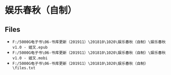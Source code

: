 # 娱乐春秋（自制）

## Files

- `F:/5000G电子书\06-书库更新（201911）\201810\1020\娱乐春秋（自制）\娱乐春秋v1.0 - 姬叉.epub`
- `F:/5000G电子书\06-书库更新（201911）\201810\1020\娱乐春秋（自制）\娱乐春秋v1.0 - 姬叉.mobi`
- `F:/5000G电子书\06-书库更新（201911）\201810\1020\娱乐春秋（自制）\files.txt`

